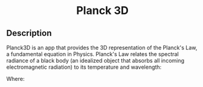 <h1 align="center">Planck 3D</h1>
<h2>Description</h2>
Planck3D is an app that provides the 3D representation of the Planck's Law, a fundamental equation in Physics.
Planck's Law relates the spectral radiance of a black body (an idealized object that absorbs all incoming electromagnetic radiation) to its temperature and wavelength:

Where:
